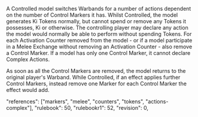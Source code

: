 A Controlled model switches Warbands for a number of actions dependent on the number of Control Markers it has.
Whilst Controlled, the model generates Ki Tokens normally, but cannot spend or remove any Tokens it possesses, Ki or otherwise.
The controlling player may declare any action the model would normally be able to perform without spending Tokens.
For each Activation Counter removed from the model - or if a model participate in a Melee Exchange without removing an Activation Counter - also remove a Control Marker.
If a model has only one Control Marker, it cannot declare Complex Actions.

As soon as all the Control Markers are removed, the model returns to the original player's Warband.
While Controlled, if an effect applies further Control Markers, instead remove one Marker for each Control Marker the effect would add.

"references": ["markers", "melee", "counters", "tokens", "actions-complex"],
"rulebook": 50,
"rulebookr1": 52,
"revision": 0,